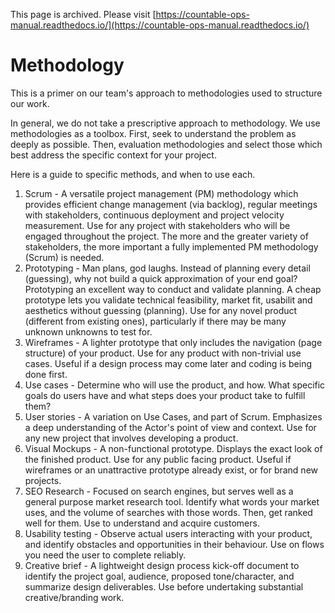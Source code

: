 This page is archived. Please visit [https://countable-ops-manual.readthedocs.io/](https://countable-ops-manual.readthedocs.io/)

# Methodology

This is a primer on our team's approach to methodologies used to structure our work.

In general, we do not take a prescriptive approach to methodology. We use methodologies as a toolbox. First, seek to understand the problem as deeply as possible. Then, evaluation methodologies and select those which best address the specific context for your project.

Here is a guide to specific methods, and when to use each.

1) Scrum - A versatile project management (PM) methodology which provides efficient change management (via backlog), regular meetings with stakeholders, continuous deployment and project velocity measurement. Use for any project with stakeholders who will be engaged throughout the project. The more and the greater variety of stakeholders, the more important a fully implemented PM methodology (Scrum) is needed.
2) Prototyping - Man plans, god laughs. Instead of planning every detail (guessing), why not build a quick approximation of your end goal? Prototyping an excellent way to conduct and validate planning. A cheap prototype lets you validate technical feasibility, market fit, usabilit and aesthetics without guessing (planning). Use for any novel product (different from existing ones), particularly if there may be many unknown unknowns to test for.
3) Wireframes - A lighter prototype that only includes the navigation (page structure) of your product. Use for any product with non-trivial use cases. Useful if a design process may come later and coding is being done first.
4) Use cases - Determine who will use the product, and how. What specific goals do users have and what steps does your product take to fulfill them?
5) User stories - A variation on Use Cases, and part of Scrum. Emphasizes a deep understanding of the Actor's point of view and context. Use for any new project that involves developing a product.
6) Visual Mockups - A non-functional prototype. Displays the exact look of the finished product. Use for any public facing product. Useful if wireframes or an unattractive prototype already exist, or for brand new projects.
7) SEO Research - Focused on search engines, but serves well as a general purpose market research tool. Identify what words your market uses, and the volume of searches with those words. Then, get ranked well for them. Use to understand and acquire customers.
8) Usability testing - Observe actual users interacting with your product, and identify obstacles and opportunities in their behaviour. Use on flows you need the user to complete reliably.
9) Creative brief - A lightweight design process kick-off document to identify the project goal, audience, proposed tone/character, and summarize design deliverables. Use before undertaking substantial creative/branding work.
